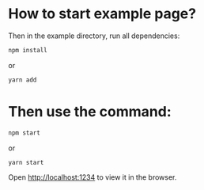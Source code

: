 # How to start example page?

Then in the example directory, run all dependencies:

```bash
npm install
```

or

```bash
yarn add
```

# Then use the command:

```bash
npm start
```

or

```bash
yarn start
```

Open [http://localhost:1234](http://localhost:1234) to view it in the browser.
